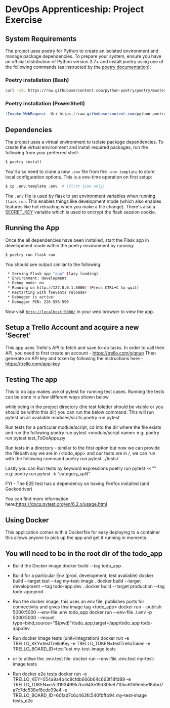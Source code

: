 # DevOps Apprenticeship: Project Exercise

## System Requirements

The project uses poetry for Python to create an isolated environment and manage package dependencies. To prepare your system, ensure you have an official distribution of Python version 3.7+ and install poetry using one of the following commands (as instructed by the [poetry documentation](https://python-poetry.org/docs/#system-requirements)):

### Poetry installation (Bash)

```bash
curl -sSL https://raw.githubusercontent.com/python-poetry/poetry/master/get-poetry.py | python
```

### Poetry installation (PowerShell)

```powershell
(Invoke-WebRequest -Uri https://raw.githubusercontent.com/python-poetry/poetry/master/get-poetry.py -UseBasicParsing).Content | python
```

## Dependencies

The project uses a virtual environment to isolate package dependencies. To create the virtual environment and install required packages, run the following from your preferred shell:

```bash
$ poetry install
```

You'll also need to clone a new `.env` file from the `.env.template` to store local configuration options. This is a one-time operation on first setup:

```bash
$ cp .env.template .env  # (first time only)
```

The `.env` file is used by flask to set environment variables when running `flask run`. This enables things like development mode (which also enables features like hot reloading when you make a file change). There's also a [SECRET_KEY](https://flask.palletsprojects.com/en/1.1.x/config/#SECRET_KEY) variable which is used to encrypt the flask session cookie.

## Running the App

Once the all dependencies have been installed, start the Flask app in development mode within the poetry environment by running:
```bash
$ poetry run flask run
```

You should see output similar to the following:
```bash
 * Serving Flask app "app" (lazy loading)
 * Environment: development
 * Debug mode: on
 * Running on http://127.0.0.1:5000/ (Press CTRL+C to quit)
 * Restarting with fsevents reloader
 * Debugger is active!
 * Debugger PIN: 226-556-590
```
Now visit [`http://localhost:5000/`](http://localhost:5000/) in your web browser to view the app.


## Setup a Trello Account and acquire a new 'Secret'
This app uses Trello's API to fetch and save to-do tasks. In order to call their API, you need to first create an account - https://trello.com/signup
Then generate an API key and token by following the instructions here - https://trello.com/app-key


## Testing The app
This to do app makes use of pytest for running test cases. Running the tests can be done in a few different ways shown below

while being in the project directory (the test foleder should be visible or you should be within this dir) you can run the below command.
This will run pytest on all available modules/scrits
    poetry run pytest 

Run tests for a particular module/script, cd into the dir where the file exists and run the following
    poetry run pytest <module/script name>
    e.g: poetry run pytest test_ToDoApps.py

Run tests in a directory - similar to the first option but now we can provide the filepath
say we are in <project>/<todo_app> and our tests are in <project>/<tests>, we can run with the following command
    poetry run pytest ../tests/

Lastly you can Run tests by keyword expressions
    poetry run pytest -k "<keyword>"
    e.g: poetry run pytest -k "category_split"

FYI - The E2E test has a dependency on having Firefox installed (and Geckodriver)

You can find more information here:https://docs.pytest.org/en/6.2.x/usage.html  

## Using Docker
This application comes with a Dockerfile for easy deploying to a container this allows anyone to pick up the app and get it running in moments.
## You will need to be in the root dir of the todo_app
- Build the Docker image
docker build --tag todo_app . 

- Build for a particular Env (prod, development, test available)
docker build --target test --tag my-test-image .
docker build --target development --tag todo-app:dev . 
docker build --target production --tag todo-app:prod .

- Run the docker image, this uses an env file, publishes ports for connectivity and gives thw image tag <todo_app>
docker run --publish 5000:5000 --env-file .env todo_app
docker run --env-file ./.env -p 5000:5000 --mount type=bind,source="$(pwd)"/todo_app,target=/app/todo_app todo-app:dev

- Run docker image tests (unit+integration)
docker run -e TRELLO_KEY=testTrelloKey  -e TRELLO_TOKEN=testTrelloToken -e TRELLO_BOARD_ID=testTest my-test-image tests

- or to utilise the .env.test file:
docker run --env-file .env.test my-test-image tests

- Run docker e2e tests
docker run -e TRELLO_KEY=054a9a4b4c8cfdb666b64c663f18fd89  -e TRELLO_TOKEN=e7c319349957bc643e19d305ef710bc6159e55e18dbd7a7c7dc538ef8cdc09e4 -e TRELLO_BOARD_ID=60fad7c6c463fc540fbffb94 my-test-image tests_e2e
